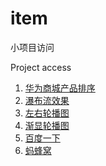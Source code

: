 

# item
小项目访问

Project access

1. [华为商城产品排序][1]
2. [瀑布流效果][2]
3. [左右轮播图](http://www.montyyuan.com/item/轮播(左右)/index.html) 
4. [渐显轮播图](http://www.montyyuan.com/item/轮播(渐显)/index.html)
5. [百度一下](http://www.montyyuan.com/item/百度一下/index.html)
6. [蚂蜂窝](http://www.montyyuan.com/item/蚂蜂窝/index.html)

[1]:	http://www.montyyuan.com/item/%E5%8D%8E%E4%B8%BA%E5%95%86%E5%9F%8E%E4%BA%A7%E5%93%81%E6%8E%92%E5%BA%8F/index.html
[2]:	http://www.montyyuan.com/item/%E7%80%91%E5%B8%83%E6%B5%81/index.html
